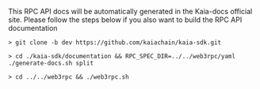 This RPC API docs will be automatically generated in the Kaia-docs official site.
Please follow the steps below if you also want to build the RPC API documentation

```shell
> git clone -b dev https://github.com/kaiachain/kaia-sdk.git

> cd ./kaia-sdk/documentation && RPC_SPEC_DIR=../../web3rpc/yaml ./generate-docs.sh split

> cd ../../web3rpc && ./web3rpc.sh
```
